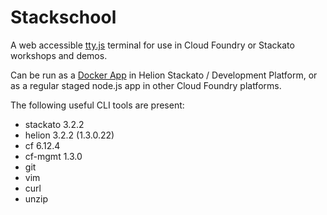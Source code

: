 # Stackschool

A web accessible [tty.js](https://github.com/chjj/tty.js/) terminal for use in Cloud Foundry or Stackato workshops and demos.

Can be run as a [Docker App](http://docs.stackato.com/user/deploy/docker-apps.html) in Helion Stackato / Development Platform, or as a regular staged node.js app in other Cloud Foundry platforms. 

The following useful CLI tools are present:

* stackato 3.2.2
* helion 3.2.2 (1.3.0.22)
* cf 6.12.4
* cf-mgmt 1.3.0
* git
* vim
* curl
* unzip


